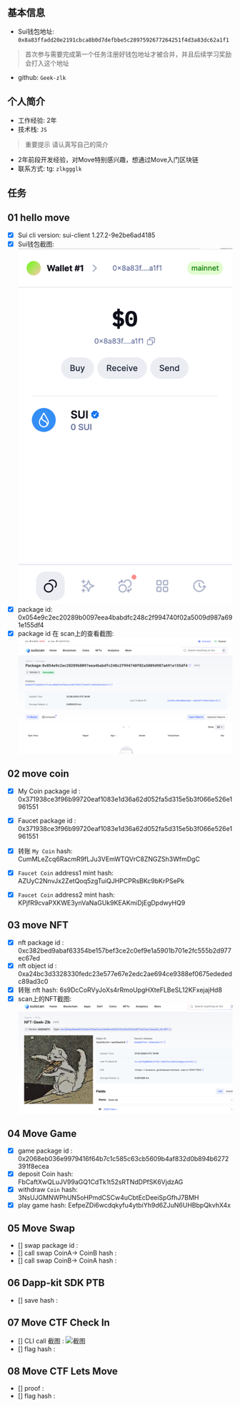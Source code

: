 ## 基本信息
- Sui钱包地址: `0x8a83ffadd20e2191cbca8b0d7defbbe5c2897592677264251f4d3a83dc62a1f1`
> 首次参与需要完成第一个任务注册好钱包地址才被合并，并且后续学习奖励会打入这个地址
- github: `Geek-zlk`

## 个人简介
- 工作经验: 2年
- 技术栈: `JS`
> 重要提示 请认真写自己的简介
- 2年前段开发经验，对Move特别感兴趣，想通过Move入门区块链
- 联系方式: tg: `zlkggglk` 

## 任务

##   01 hello move  
- [x] Sui cli version: sui-client 1.27.2-9e2be6ad4185 
- [x] Sui钱包截图: ![Sui钱包截图](./img/1.png)
- [x] package id: 0x054e9c2ec20289b0097eea4babdfc248c2f994740f02a5009d987a691e155df4   
- [x] package id 在 scan上的查看截图:![Scan截图](./img/2.png)

##   02 move coin
- [x] My Coin package id : 0x371938ce3f96b99720eaf1083e1d36a62d052fa5d315e5b3f066e526e1961551 
- [x] Faucet package id : 0x371938ce3f96b99720eaf1083e1d36a62d052fa5d315e5b3f066e526e1961551 
- [x] 转账 `My Coin` hash: CumMLeZcq6RacmR9fLJu3VEmWTQVrC8ZNGZSh3WfmDgC
- [x] `Faucet Coin` address1 mint hash: AZUyC2NnvJx2ZetQoq5zgTuiQJHPCPRsBKc9bKrPSePk
- [x] `Faucet Coin` address2 mint hash: KPjfR9cvaPXKWE3ynVaNaGUk9KEAKmiDjEgDpdwyHQ9


##   03 move NFT
- [x] nft package id :  0xc382bed9abaf63354be157bef3ce2c0ef9e1a5901b701e2fc555b2d977ec67ed       
- [x] nft object id : 0xa24bc3d3328330fedc23e577e67e2edc2ae694ce9388ef0675edededc89ad3c0      
- [x] 转账 nft  hash:  6s9DcCoRVyJoXs4rRmoUpgHXteFLBeSL12KFxejajHd8
- [x] scan上的NFT截图:![Scan截图](./img/3.png)

##   04 Move Game
- [x] game package id : 0x2068eb036e9979416f64b7c1c585c63cb5609b4af832d0b894b6272391f8ecea 
- [x] deposit Coin hash: FbCaftXwQLuJV99aGQ1CdTk1t52sRTNdDPfSK6VjdzAG
- [x] withdraw `Coin` hash: 3NsUJGMNWPhUN5oHPmdCSCw4uCbtEcDeeiSpGfhJ7BMH
- [x] play game hash: EefpeZDi6wcdqkyfu4ytbiYh9d6ZJuN6UHBbpQkvhX4x

##   05 Move Swap
- [] swap package id :
- [] call swap CoinA-> CoinB  hash :
- [] call swap CoinB-> CoinA  hash :

##   06 Dapp-kit SDK PTB
- [] save hash :

##   07 Move CTF Check In
- [] CLI call 截图 : ![截图](./images/你的图片地址)
- [] flag hash :

##   08 Move CTF Lets Move
- [] proof : 
- [] flag hash :
